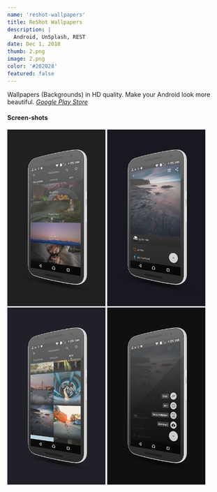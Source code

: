 ```yaml
---
name: 'reshot-wallpapers'
title: ReShot Wallpapers
description: |
  Android, UnSplash, REST
date: Dec 1, 2018
thumb: 2.png
image: 2.png
color: '#202028'
featured: false
---
```


Wallpapers (Backgrounds) in HD quality.
Make your Android look more beautiful.
*[Google Play Store](https://play.google.com/store/apps/details?id=com.ilusons.reshot.wallpapers)*

#### Screen-shots

[<img src="0.png" width="225">](0.png)
[<img src="1.png" width="225">](1.png)
[<img src="2.png" width="225">](2.png)
[<img src="3.png" width="225">](3.png)